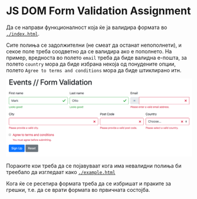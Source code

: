 # JS DOM Form Validation Assignment

Да се направи функционалност која ќе ја валидира формата во [`./index.html`](./index.html).

Сите полиња се задолжителни (не смеат да останат непополнети), и секое поле треба соодветно да се валидира ако е пополнето. На пример, вредноста во полето `email` треба да биде валидна е-пошта, за полето `country` мора да биде избрана некоја од понудените опции, полето `Agree to terms and conditions` мора да биде штиклирано итн.

![](./assets/invalid-form.png)

Пораките кои треба да се појавуваат кога има невалидни полиња би треебало да изгледаат како [`./example.html`](./example.html)

Кога ќе се ресетира формата треба да се избришат и праките за грешки, т.е. да се врати формата во првичната состојба.